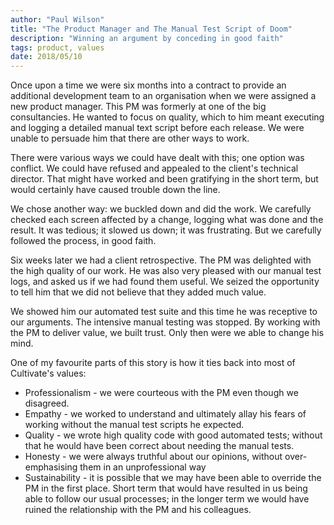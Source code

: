 ```yaml
---
author: "Paul Wilson"
title: "The Product Manager and The Manual Test Script of Doom"
description: "Winning an argument by conceding in good faith"
tags: product, values
date: 2018/05/10
---
```


Once upon a time we were six months into a contract to provide an additional development team to an organisation when we were assigned a new product manager. This PM was formerly at one of the big consultancies. He wanted to focus on quality, which to him meant executing and logging a detailed manual text script before each release. We were unable to persuade him that there are other ways to work.

There were various ways we could have dealt with this; one option was conflict. We could have refused and appealed to the client's technical director. That might have worked and been gratifying in the short term, but would certainly have caused trouble down the line.

We chose another way: we buckled down and did the work. We carefully checked each screen affected by a change, logging what was done and the result. It was tedious; it slowed us down; it was frustrating. But we carefully followed the process, in good faith.

Six weeks later we had a client retrospective. The PM was delighted with the high quality of our work. He was also very pleased with our manual test logs, and asked us if we had found them useful. We seized the opportunity to tell him that we did not believe that they added much value.

We showed him our automated test suite and this time he was receptive to our arguments. The intensive manual testing was stopped. By working with the PM to deliver value, we built trust. Only then were we able to change his mind.

One of my favourite parts of this story is how it ties back into most of Cultivate's values:

* Professionalism - we were courteous with the PM even though we disagreed.
* Empathy - we worked to understand and ultimately allay his fears of working without the manual test scripts he expected.
* Quality - we wrote high quality code with good automated tests; without that he would have been correct about needing the manual tests.
* Honesty - we were always truthful about our opinions, without over-emphasising them in an unprofessional way
* Sustainability - it is possible that we may have been able to override the PM in the first place. Short term that would have resulted in us being able to follow our usual processes; in the longer term we would have ruined the relationship with the PM and his colleagues.
